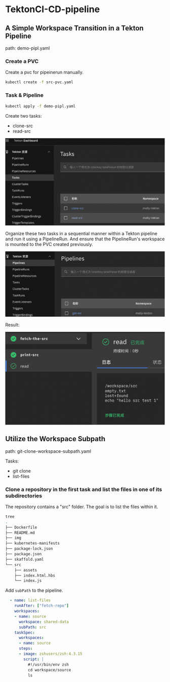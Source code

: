 # TektonCI-CD-pipeline

## A Simple Workspace Transition in a Tekton Pipeline
path: demo-pipl.yaml
### Create a PVC 
Create a pvc for pipeinerun manually.
```bash
kubectl create -f src-pvc.yaml
```

### Task & Pipeline
```bash
kubectl apply -f demo-pipl.yaml
```

Create two tasks:
- clone-src
- read-src


![tasks](https://github.com/MollyH1391/TektonCI-CD-pipeline/blob/5ba6b38069199af71995e9e0763c89a4f1b20389/task-pipl-workspace-demo/GUI/tekton-tasks.png)

Organize these two tasks in a sequential manner within a Tekton pipeline and run it using a PipelineRun. And ensure that the PipelineRun's workspace is mounted to the PVC created previously.

![pipeline](https://github.com/MollyH1391/TektonCI-CD-pipeline/blob/5ba6b38069199af71995e9e0763c89a4f1b20389/task-pipl-workspace-demo/GUI/pipeline.png)

Result:

![pipeline-result](https://github.com/MollyH1391/TektonCI-CD-pipeline/blob/5ba6b38069199af71995e9e0763c89a4f1b20389/task-pipl-workspace-demo/GUI/pipeline-result.png)


## Utilize the Workspace Subpath
path: git-clone-workspace-subpath.yaml

Tasks:
- git clone
- list-files

### Clone a repository in the first task and list the files in one of its subdirectories
The repository contains a "src" folder. The goal is to list the files within it.
```bash
tree 
.
├── Dockerfile
├── README.md
├── img
├── kubernetes-manifests
├── package-lock.json
├── package.json
├── skaffold.yaml
└── src
    ├── assets
    ├── index.html.hbs
    └── index.js
```

Add <code>subPath</code> to the pipeline.

```yaml 
  - name: list-files
    runAfter: ["fetch-repo"]
    workspaces:
    - name: source
      workspace: shared-data
      subPath: src
    taskSpec:
      workspaces:
      - name: source
      steps:
      - image: zshusers/zsh:4.3.15
        script: | 
          #!/usr/bin/env zsh
          cd workspace/source
          ls
```